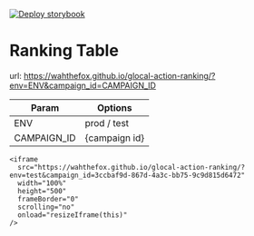 [![Deploy storybook](https://github.com/wahthefox/glocal-action-ranking/actions/workflows/publish.yml/badge.svg)](https://github.com/wahthefox/glocal-action-ranking/actions/workflows/publish.yml)

# Ranking Table

url: https://wahthefox.github.io/glocal-action-ranking/?env=ENV&campaign_id=CAMPAIGN_ID

| Param        | Options          |
| ------------ | ---------------- |
| ENV          | prod / test      |
| CAMPAIGN_ID  | {campaign id}    |

```
<iframe
  src="https://wahthefox.github.io/glocal-action-ranking/?env=test&campaign_id=3ccbaf9d-867d-4a3c-bb75-9c9d815d6472"
  width="100%"
  height="500"
  frameBorder="0"
  scrolling="no"
  onload="resizeIframe(this)"
/>
```
